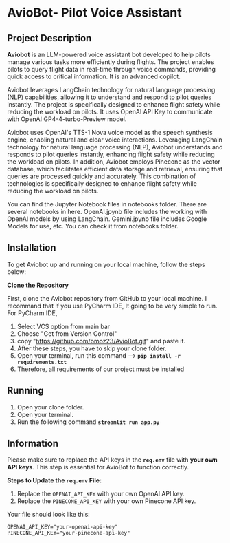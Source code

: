 # AvioBot- Pilot Voice Assistant

## Project Description
**Aviobot** is an LLM-powered voice assistant bot developed to help pilots manage various tasks more efficiently during flights. The project enables pilots to query flight data in real-time through voice commands, providing quick access to critical information. It is an advanced copilot.

Aviobot leverages LangChain technology for natural language processing (NLP) capabilities, allowing it to understand and respond to pilot queries instantly. The project is specifically designed to enhance flight safety while reducing the workload on pilots. It uses OpenAI API Key to communicate with OpenAI GP4-4-turbo-Preview model. 

Aviobot uses OpenAI's TTS-1 Nova voice model as the speech synthesis engine, enabling natural and clear voice interactions. Leveraging LangChain technology for natural language processing (NLP), Aviobot understands and responds to pilot queries instantly, enhancing flight safety while reducing the workload on pilots. In addition, Aviobot employs Pinecone as the vector database, which facilitates efficient data storage and retrieval, ensuring that queries are processed quickly and accurately. This combination of technologies is specifically designed to enhance flight safety while reducing the workload on pilots.

You can find the Jupyter Notebook files in notebooks folder. There are several notebooks in here. OpenAI.jpynb file includes the working with OpenAI models by using LangChain. Gemini.jpynb file includes Google Models for use, etc. You can check it from notebooks folder.

## Installation 

To get Aviobot up and running on your local machine, follow the steps below:

  **Clone the Repository**

First, clone the Aviobot repository from GitHub to your local machine. I recommand that if you use PyCharm IDE, It going to be very simple to run. For PyCharm IDE,
1. Select VCS option from main bar
2. Choose "Get from Version Control"
3. copy "https://github.com/bmoz23/AvioBot.git" and paste it.
4. After these steps, you have to skip your clone folder.
5. Open your terminal, run this command --> **` pip install -r requirements.txt `**
6. Therefore, all requirements of our project must be installed


## Running
1. Open your clone folder.
2. Open your terminal.
3. Run the following command **`streamlit run app.py`**
     
## Information

Please make sure to replace the API keys in the **`req.env`** file with **your own API keys**. This step is essential for AvioBot to function correctly.

**Steps to Update the `req.env` File:**

1. Replace the `OPENAI_API_KEY` with your own OpenAI API key.
2. Replace the `PINECONE_API_KEY` with your own Pinecone API key.

Your file should look like this:

```plaintext
OPENAI_API_KEY="your-openai-api-key"
PINECONE_API_KEY="your-pinecone-api-key"


    

